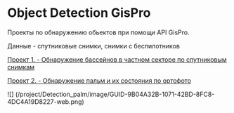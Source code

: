 # Object Detection GisPro

Проекты по обнаружению обьектов при помощи API GisPro. 

Данные - спутниковые снимки, снимки с беспилотников

[Проект 1. - Обнаружение бассейнов в частном секторе по спутниковым снимкам](https://github.com/SergeyShchus/Object-Detection-GisPro/tree/master/project/Detection_pool/Notebooks)

[Проект 2. - Обнаружение пальм и их состояния по ортофото](https://github.com/SergeyShchus/Object-Detection-GisPro/tree/master/project/Detection_palm)

![] (/project/Detection_palm/image/GUID-9B04A32B-1071-42BD-8FC8-4DC4A19D8227-web.png)
